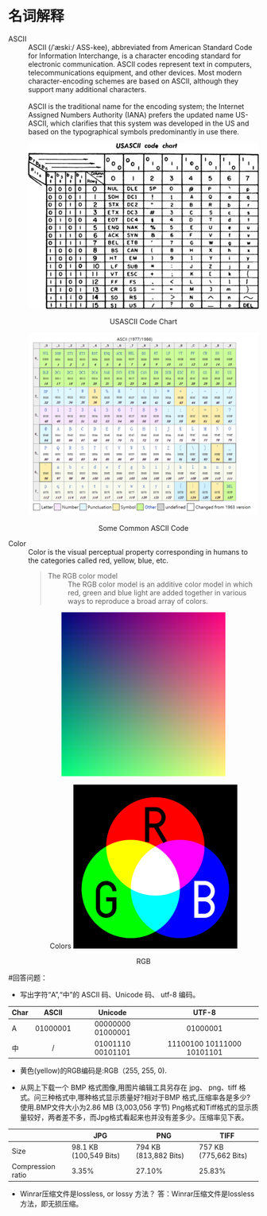 # 名词解释

<dl>
<dt>ASCII</dt>
<dd>
ASCII (/ˈæskiː/ ASS-kee), abbreviated from American Standard Code for Information Interchange, is a character encoding standard for electronic communication. ASCII codes represent text in computers, telecommunications equipment, and other devices. Most modern character-encoding schemes are based on ASCII, although they support many additional characters.<br/><br/>
ASCII is the traditional name for the encoding system; the Internet Assigned Numbers Authority (IANA) prefers the updated name US-ASCII, which clarifies that this system was developed in the US and based on the typographical symbols predominantly in use there.<br/>

<center>

![ASCII](images/USASCIICode.png)

USASCII Code Chart

![ASCIICode](images/SomeASCIICode.png)

Some Common ASCII Code


</center>
</dd>

<dt>Color</dt>
<dd>
Color is the visual perceptual property corresponding in humans to the categories called red, yellow, blue, etc.
<br/>

><dl><dt>The RGB color model</dt><dd>The RGB color model is an additive color model in which red, green and blue light are added together in various ways to reproduce a broad array of colors.</dd></dl>

<center>

![Color](images/colors.png)

Colors
![RGB](images/330px-AdditiveColor.svg.png)

RGB
</center>

</dd>

</dl>

#回答问题：

-  写出字符“A”,“中”的 ASCII 码、Unicode 码、
utf-8 编码。

|Char|ASCII|Unicode|UTF-8|
|:--|:-:|:--:|:--:|
|A|01000001|00000000 01000001|01000001|
|中|/|01001110 00101101|11100100 10111000 10101101|

- 黄色(yellow)的RGB编码是:RGB（255, 255, 0).

- 从网上下载一个 BMP 格式图像,用图片编辑工具另存在 jpg、 png、tiff 格式。问三种格式中,哪种格式显示质量好?相对于BMP 格式,压缩率各是多少?
<br/>使用.BMP文件大小为2.86 MB (3,003,056 字节)
Png格式和Tiff格式的显示质量较好，两者差不多，而Jpg格式看起来也并没有差多少。压缩率见下表。

||JPG|PNG|TIFF|
|--|--|--|--|
|Size|98.1 KB (100,549 Bits)|794 KB (813,882 Bits)|757 KB (775,662 Bits)|
|Compression ratio|3.35%|27.10%|25.83%|

- Winrar压缩文件是lossless, or lossy 方法？
答：Winrar压缩文件是lossless方法，即无损压缩。
